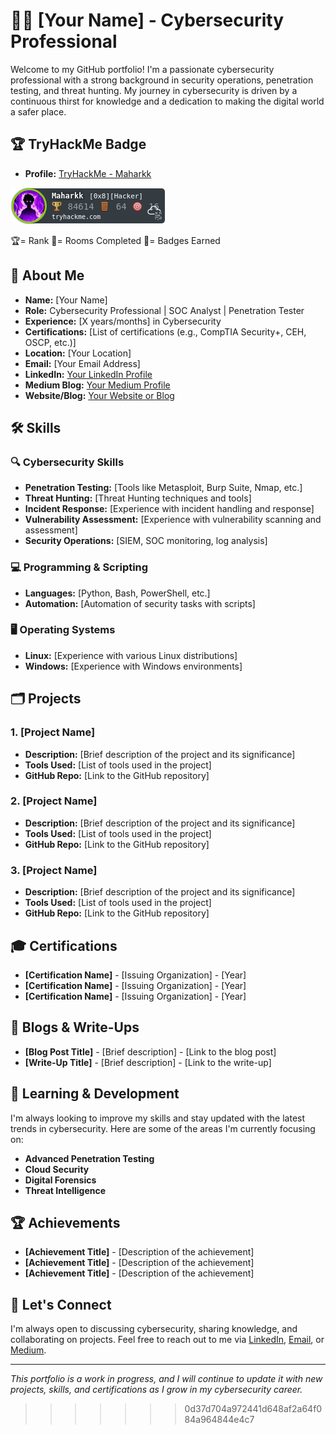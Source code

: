 # 👨‍💻 [Your Name] - Cybersecurity Professional

Welcome to my GitHub portfolio! I'm a passionate cybersecurity professional with a strong background in security operations, penetration testing, and threat hunting. My journey in cybersecurity is driven by a continuous thirst for knowledge and a dedication to making the digital world a safer place.

## 🏆 TryHackMe Badge

- **Profile:** [TryHackMe - Maharkk](https://tryhackme.com/p/Maharkk)

![TryHackMe Badge](tryhackmebadge.png)
 
🏆= Rank  🚪= Rooms Completed  🎯= Badges Earned




## 🔐 About Me

- **Name:** [Your Name]
- **Role:** Cybersecurity Professional | SOC Analyst | Penetration Tester
- **Experience:** [X years/months] in Cybersecurity
- **Certifications:** [List of certifications (e.g., CompTIA Security+, CEH, OSCP, etc.)]
- **Location:** [Your Location]
- **Email:** [Your Email Address]
- **LinkedIn:** [Your LinkedIn Profile](https://www.linkedin.com/in/your-profile/)
- **Medium Blog:** [Your Medium Profile](https://medium.com/@yourusername)
- **Website/Blog:** [Your Website or Blog](https://yourwebsite.com/)

## 🛠️ Skills

### 🔍 Cybersecurity Skills
- **Penetration Testing:** [Tools like Metasploit, Burp Suite, Nmap, etc.]
- **Threat Hunting:** [Threat Hunting techniques and tools]
- **Incident Response:** [Experience with incident handling and response]
- **Vulnerability Assessment:** [Experience with vulnerability scanning and assessment]
- **Security Operations:** [SIEM, SOC monitoring, log analysis]

### 💻 Programming & Scripting
- **Languages:** [Python, Bash, PowerShell, etc.]
- **Automation:** [Automation of security tasks with scripts]

### 🖥️ Operating Systems
- **Linux:** [Experience with various Linux distributions]
- **Windows:** [Experience with Windows environments]

## 🗂️ Projects

### 1. **[Project Name]**
   - **Description:** [Brief description of the project and its significance]
   - **Tools Used:** [List of tools used in the project]
   - **GitHub Repo:** [Link to the GitHub repository]

### 2. **[Project Name]**
   - **Description:** [Brief description of the project and its significance]
   - **Tools Used:** [List of tools used in the project]
   - **GitHub Repo:** [Link to the GitHub repository]

### 3. **[Project Name]**
   - **Description:** [Brief description of the project and its significance]
   - **Tools Used:** [List of tools used in the project]
   - **GitHub Repo:** [Link to the GitHub repository]

## 🎓 Certifications

- **[Certification Name]** - [Issuing Organization] - [Year]
- **[Certification Name]** - [Issuing Organization] - [Year]
- **[Certification Name]** - [Issuing Organization] - [Year]

## 📜 Blogs & Write-Ups

- **[Blog Post Title]** - [Brief description] - [Link to the blog post]
- **[Write-Up Title]** - [Brief description] - [Link to the write-up]

## 🌱 Learning & Development

I'm always looking to improve my skills and stay updated with the latest trends in cybersecurity. Here are some of the areas I'm currently focusing on:

- **Advanced Penetration Testing**
- **Cloud Security**
- **Digital Forensics**
- **Threat Intelligence**

## 🏆 Achievements

- **[Achievement Title]** - [Description of the achievement]
- **[Achievement Title]** - [Description of the achievement]
- **[Achievement Title]** - [Description of the achievement]

## 🤝 Let's Connect

I'm always open to discussing cybersecurity, sharing knowledge, and collaborating on projects. Feel free to reach out to me via [LinkedIn](https://www.linkedin.com/in/your-profile/), [Email](mailto:your.email@example.com), or [Medium](https://medium.com/@yourusername).

---

*This portfolio is a work in progress, and I will continue to update it with new projects, skills, and certifications as I grow in my cybersecurity career.*

>>>>>>> 0d37d704a972441d648af2a64f084a964844e4c7
